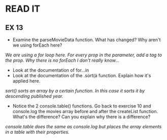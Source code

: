 # READ IT
## EX 13
* Examine the parseMovieData function. What has changed? Why aren't we using forEach here? 

<em>
We are using a for loop here. For every prop in the parameter, add a tag to the prop. Why there is no forEach I don't really know...
</em>

* Look at the documentation of for...in
* Look at the documentation of the .sort(à function. Explain how it's applied here.

<em>
sort() sorts an array by a certain function. In this case it sorts it by descending published year.
</em>

* Notice the 2 console.table() functions. Go back to exercise 10 and console.log the movies array  before and after the createList function. What's the difference? Can you explain why there is a difference?

<em>
console.table does the same as console.log but places the array elements in a table with their properties.
</em>